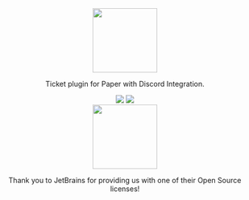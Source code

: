 <div align=center>
    <img src="https://svgur.com/i/zE5.svg" width="128">
    <br />
    <p>Ticket plugin for Paper with Discord Integration.</p>
    <img src="https://img.shields.io/discord/656662012364849183?style=for-the-badge" />
    <span> </span>
    <img src="https://img.shields.io/github/actions/workflow/status/broccolai/tickets/build.yml?style=for-the-badge" />
    <br />
    <img src="https://user-images.githubusercontent.com/28634904/122402352-4e7efb00-cf75-11eb-818d-8309772fe45d.png" width="128" />
    <p>Thank you to JetBrains for providing us with one of their Open Source licenses!</p>
</div>

